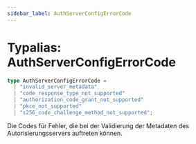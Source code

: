 ```yaml
---
sidebar_label: AuthServerConfigErrorCode
---
```


# Typalias: AuthServerConfigErrorCode

```ts
type AuthServerConfigErrorCode = 
  | "invalid_server_metadata"
  | "code_response_type_not_supported"
  | "authorization_code_grant_not_supported"
  | "pkce_not_supported"
  | "s256_code_challenge_method_not_supported";
```

Die Codes für Fehler, die bei der Validierung der Metadaten des Autorisierungsservers auftreten können.